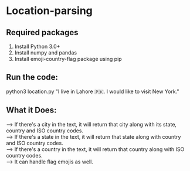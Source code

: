 # Location-parsing

## Required packages
1. Install Python 3.0+
2. Install numpy and pandas
3. Install emoji-country-flag package using pip


## Run the code:

python3 location.py "I live in Lahore 🇵🇰. I would like to visit New York."

## What it Does:
--> If there's a city in the text, it will return that city along with its state, country and ISO country codes. <br>
--> If there's a state in the text, it will return that state along with country and ISO country codes. <br>
--> If there's a country in the text, it will return that country along with ISO country codes. <br>
--> It can handle flag emojis as well.<br>
